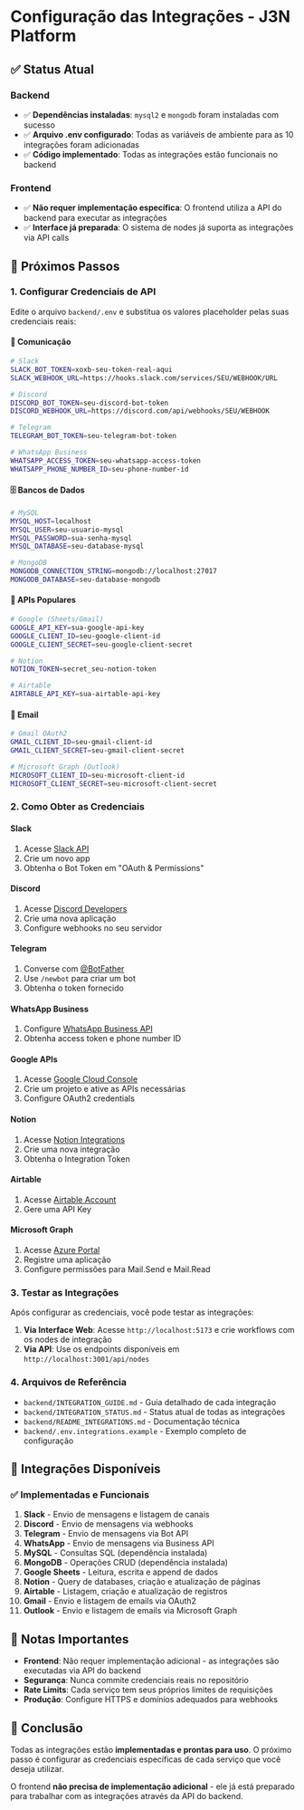 # Configuração das Integrações - J3N Platform

## ✅ Status Atual

### Backend
- ✅ **Dependências instaladas**: `mysql2` e `mongodb` foram instaladas com sucesso
- ✅ **Arquivo .env configurado**: Todas as variáveis de ambiente para as 10 integrações foram adicionadas
- ✅ **Código implementado**: Todas as integrações estão funcionais no backend

### Frontend
- ✅ **Não requer implementação específica**: O frontend utiliza a API do backend para executar as integrações
- ✅ **Interface já preparada**: O sistema de nodes já suporta as integrações via API calls

## 🔧 Próximos Passos

### 1. Configurar Credenciais de API

Edite o arquivo `backend/.env` e substitua os valores placeholder pelas suas credenciais reais:

#### 📱 Comunicação
```bash
# Slack
SLACK_BOT_TOKEN=xoxb-seu-token-real-aqui
SLACK_WEBHOOK_URL=https://hooks.slack.com/services/SEU/WEBHOOK/URL

# Discord
DISCORD_BOT_TOKEN=seu-discord-bot-token
DISCORD_WEBHOOK_URL=https://discord.com/api/webhooks/SEU/WEBHOOK

# Telegram
TELEGRAM_BOT_TOKEN=seu-telegram-bot-token

# WhatsApp Business
WHATSAPP_ACCESS_TOKEN=seu-whatsapp-access-token
WHATSAPP_PHONE_NUMBER_ID=seu-phone-number-id
```

#### 🗄️ Bancos de Dados
```bash
# MySQL
MYSQL_HOST=localhost
MYSQL_USER=seu-usuario-mysql
MYSQL_PASSWORD=sua-senha-mysql
MYSQL_DATABASE=seu-database-mysql

# MongoDB
MONGODB_CONNECTION_STRING=mongodb://localhost:27017
MONGODB_DATABASE=seu-database-mongodb
```

#### 🔗 APIs Populares
```bash
# Google (Sheets/Gmail)
GOOGLE_API_KEY=sua-google-api-key
GOOGLE_CLIENT_ID=seu-google-client-id
GOOGLE_CLIENT_SECRET=seu-google-client-secret

# Notion
NOTION_TOKEN=secret_seu-notion-token

# Airtable
AIRTABLE_API_KEY=sua-airtable-api-key
```

#### 📧 Email
```bash
# Gmail OAuth2
GMAIL_CLIENT_ID=seu-gmail-client-id
GMAIL_CLIENT_SECRET=seu-gmail-client-secret

# Microsoft Graph (Outlook)
MICROSOFT_CLIENT_ID=seu-microsoft-client-id
MICROSOFT_CLIENT_SECRET=seu-microsoft-client-secret
```

### 2. Como Obter as Credenciais

#### Slack
1. Acesse [Slack API](https://api.slack.com/apps)
2. Crie um novo app
3. Obtenha o Bot Token em "OAuth & Permissions"

#### Discord
1. Acesse [Discord Developers](https://discord.com/developers/applications)
2. Crie uma nova aplicação
3. Configure webhooks no seu servidor

#### Telegram
1. Converse com [@BotFather](https://t.me/botfather)
2. Use `/newbot` para criar um bot
3. Obtenha o token fornecido

#### WhatsApp Business
1. Configure [WhatsApp Business API](https://developers.facebook.com/docs/whatsapp)
2. Obtenha access token e phone number ID

#### Google APIs
1. Acesse [Google Cloud Console](https://console.cloud.google.com/)
2. Crie um projeto e ative as APIs necessárias
3. Configure OAuth2 credentials

#### Notion
1. Acesse [Notion Integrations](https://www.notion.so/my-integrations)
2. Crie uma nova integração
3. Obtenha o Integration Token

#### Airtable
1. Acesse [Airtable Account](https://airtable.com/account)
2. Gere uma API Key

#### Microsoft Graph
1. Acesse [Azure Portal](https://portal.azure.com/)
2. Registre uma aplicação
3. Configure permissões para Mail.Send e Mail.Read

### 3. Testar as Integrações

Após configurar as credenciais, você pode testar as integrações:

1. **Via Interface Web**: Acesse `http://localhost:5173` e crie workflows com os nodes de integração
2. **Via API**: Use os endpoints disponíveis em `http://localhost:3001/api/nodes`

### 4. Arquivos de Referência

- `backend/INTEGRATION_GUIDE.md` - Guia detalhado de cada integração
- `backend/INTEGRATION_STATUS.md` - Status atual de todas as integrações
- `backend/README_INTEGRATIONS.md` - Documentação técnica
- `backend/.env.integrations.example` - Exemplo completo de configuração

## 🚀 Integrações Disponíveis

### ✅ Implementadas e Funcionais

1. **Slack** - Envio de mensagens e listagem de canais
2. **Discord** - Envio de mensagens via webhooks
3. **Telegram** - Envio de mensagens via Bot API
4. **WhatsApp** - Envio de mensagens via Business API
5. **MySQL** - Consultas SQL (dependência instalada)
6. **MongoDB** - Operações CRUD (dependência instalada)
7. **Google Sheets** - Leitura, escrita e append de dados
8. **Notion** - Query de databases, criação e atualização de páginas
9. **Airtable** - Listagem, criação e atualização de registros
10. **Gmail** - Envio e listagem de emails via OAuth2
11. **Outlook** - Envio e listagem de emails via Microsoft Graph

## 📝 Notas Importantes

- **Frontend**: Não requer implementação adicional - as integrações são executadas via API do backend
- **Segurança**: Nunca commite credenciais reais no repositório
- **Rate Limits**: Cada serviço tem seus próprios limites de requisições
- **Produção**: Configure HTTPS e domínios adequados para webhooks

## 🎯 Conclusão

Todas as integrações estão **implementadas e prontas para uso**. O próximo passo é configurar as credenciais específicas de cada serviço que você deseja utilizar.

O frontend **não precisa de implementação adicional** - ele já está preparado para trabalhar com as integrações através da API do backend.